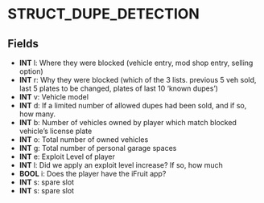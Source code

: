 # STRUCT_DUPE_DETECTION

## Fields
* **INT** l: Where they were blocked (vehicle entry, mod shop entry, selling option)
* **INT** r: Why they were blocked (which of the 3 lists. previous 5 veh sold, last 5 plates to be changed, plates of last 10 ‘known dupes’)
* **INT** v: Vehicle model
* **INT** d: If a limited number of allowed dupes had been sold, and if so, how many.
* **INT** b: Number of vehicles owned by player which match blocked vehicle’s license plate
* **INT** o: Total number of owned vehicles
* **INT** g: Total number of personal garage spaces
* **INT** e: Exploit Level of player
* **INT** l: Did we apply an exploit level increase? If so, how much
* **BOOL** i: Does the player have the iFruit app?
* **INT** s: spare slot
* **INT** s: spare slot